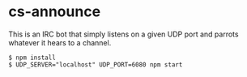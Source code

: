 # cs-announce

This is an IRC bot that simply listens on a given UDP port and parrots whatever it hears to a channel.

```
$ npm install
$ UDP_SERVER="localhost" UDP_PORT=6080 npm start
```
